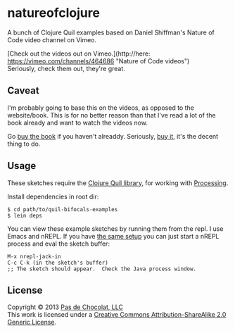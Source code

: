# natureofclojure

A bunch of Clojure Quil examples based on Daniel Shiffman's Nature of Code video channel on Vimeo.

[Check out the videos out on Vimeo.](http://here: https://vimeo.com/channels/464686 "Nature of Code videos")  
Seriously, check them out, they're great.

## Caveat
I'm probably going to base this on the videos, as opposed to the website/book.  This is for no better reason than that I've read a lot of the book already and want to watch the videos now.

Go [buy the book](http://natureofcode.com "Nature of Code book") if you haven't alreaddy.  Seriously, [buy it](http://natureofcode.com "Nature of Code book"), it's the decent thing to do.

## Usage

These sketches require the [Clojure Quil library](https://github.com/quil/quil "Quil"), for working with [Processing](http://processing.org "Processing").  

Install dependencies in root dir:  

````
$ cd path/to/quil-bifocals-examples      
$ lein deps
````  

You can view these example sketches by running them from the repl.  I use Emacs and nREPL.  If you have [the same setup](https://gist.github.com/4698169 "My Clojure Emacs setup") you can just start a nREPL process and eval the sketch buffer:
````
M-x nrepl-jack-in
C-c C-k (in the sketch's buffer)
;; The sketch should appear.  Check the Java process window.
````

## License

Copyright © 2013  [Pas de Chocolat, LLC](http://pasdechocolat.com/ "Awesome website")  
This work is licensed under a [Creative Commons Attribution-ShareAlike 2.0 Generic License](http://creativecommons.org/licenses/by-sa/2.0/ "Creative Commons Attribution-ShareAlike 2.0 Generic License").
